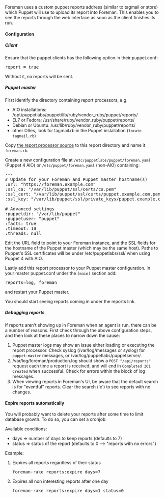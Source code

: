 
Foreman uses a custom puppet reports address (similar to tagmail or store) which Puppet will use to upload its report into Foreman.  This enables you to see the reports through the web interface as soon as the client finishes its run.

#### Configuration

##### Client

Ensure that the puppet clients has the following option in their puppet.conf:
<pre>report = true</pre>

Without it, no reports will be sent.

##### Puppet master

First identify the directory containing report processors, e.g.

* AIO installations: /opt/puppetlabs/puppet/lib/ruby/vendor_ruby/puppet/reports/
* EL7 or Fedora: /usr/share/ruby/vendor_ruby/puppet/reports/
* Debian or Ubuntu: /usr/lib/ruby/vendor_ruby/puppet/reports/
* other OSes, look for tagmail.rb in the Puppet installation (`locate tagmail.rb`)

Copy [the report processor source](https://raw.githubusercontent.com/theforeman/puppet-puppetserver_foreman/master/files/report.rb) to this report directory and name it `foreman.rb`.

Create a new configuration file at `/etc/puppetlabs/puppet/foreman.yaml` (Puppet 4 AIO) or `/etc/puppet/foreman.yaml` (non-AIO) containing:
<pre>
---
# Update for your Foreman and Puppet master hostname(s)
:url: "https://foreman.example.com"
:ssl_ca: "/var/lib/puppet/ssl/certs/ca.pem"
:ssl_cert: "/var/lib/puppet/ssl/certs/puppet.example.com.pem"
:ssl_key: "/var/lib/puppet/ssl/private_keys/puppet.example.com.pem"

# Advanced settings
:puppetdir: "/var/lib/puppet"
:puppetuser: "puppet"
:facts: true
:timeout: 10
:threads: null
</pre>

Edit the URL field to point to your Foreman instance, and the SSL fields for the hostname of the Puppet master (which may be the same host). Paths to Puppet's SSL certificates will be under /etc/puppetlabs/ssl/ when using Puppet 4 with AIO.

Lastly add this report processor to your Puppet master configuration.  In your master puppet.conf under the `[main]` section add:

<pre>reports=log, foreman</pre>

and restart your Puppet master.

You should start seeing reports coming in under the reports link.

##### Debugging reports

If reports aren't showing up in Foreman when an agent is run, there can be a number of reasons.  First check through the above configuration steps, and then look at these places to narrow down the cause:

1. Puppet master logs may show an issue either loading or executing the report processor.  Check syslog (/var/log/messages or syslog) for `puppet-master` messages, or /var/log/puppetlabs/puppetserver/.
1. /var/log/foreman/production.log should show a `POST "/api/reports"` request each time a report is received, and will end in `Completed 201 Created` when successful.  Check for errors within the block of log messages.
1. When viewing reports in Foreman's UI, be aware that the default search is for "eventful" reports.  Clear the search ('x') to see reports with no changes.

#### Expire reports automatically

You will probably want to delete your reports after some time to limit database growth. To do so, you can set a cronjob:

Available conditions:

* days => number of days to keep reports (defaults to 7)
* status => status of the report (defaults to 0 --> "reports with no errors")

Example:

1. Expires all reports regardless of their status

    <pre>foreman-rake reports:expire days=7</pre>
2. Expires all non interesting reports after one day

    <pre>foreman-rake reports:expire days=1 status=0</pre>
